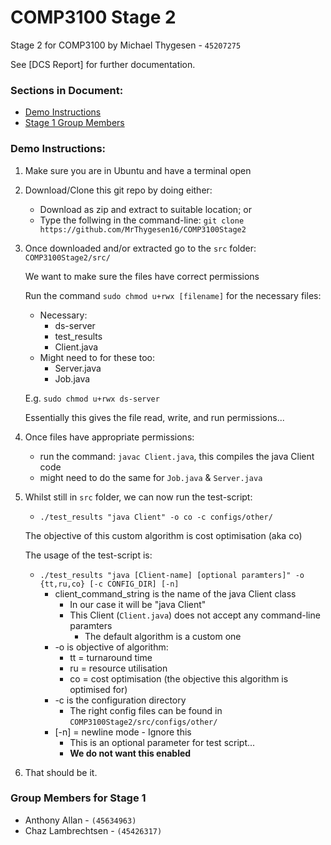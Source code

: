 # **COMP3100 Stage 2**
Stage 2 for COMP3100 by Michael Thygesen - `45207275`

See [DCS Report] for further documentation.


### Sections in Document:

* [Demo Instructions](README.md#demo-instructions)
* [Stage 1 Group Members](README.md#Group-Members-for-Stage-1)        



### Demo Instructions:


1. Make sure you are in Ubuntu and have a terminal open

2. Download/Clone this git repo by doing either:
    *  Download as zip and extract to suitable location; or
    *  Type the follwing in the command-line: `git clone https://github.com/MrThygesen16/COMP3100Stage2`

3. Once downloaded and/or extracted go to the `src` folder: `COMP3100Stage2/src/` 


    We want to make sure the files have correct permissions 
    
    
      Run the command `sudo chmod u+rwx [filename]` for the necessary files:
      
      * Necessary:
        * ds-server
        * test_results
        * Client.java
      * Might need to for these too: 
           * Server.java
           * Job.java
            
       
      E.g. `sudo chmod u+rwx ds-server`


      Essentially this gives the file read, write, and run permissions...
   
        
4. Once files have appropriate permissions:


    - run the command: `javac Client.java`, this compiles the java Client code
    - might need to do the same for `Job.java` & `Server.java`
    
    
5. Whilst still in `src` folder, we can now run the test-script:
    * `./test_results "java Client" -o co -c configs/other/`
    
    
    The objective of this custom algorithm is cost optimisation (aka co)
    
    
    The usage of the test-script is:
    * `./test_results "java [Client-name] [optional paramters]" -o {tt,ru,co} [-c CONFIG_DIR] [-n] `
         * client_command_string is the name of the java Client class
            * In our case it will be "java Client"
            * This Client (`Client.java`) does not accept any command-line paramters
                * The default algorithm is a custom one 
         * -o is objective of algorithm: 
            * tt = turnaround time
            * ru = resource utilisation
            * co = cost optimisation (the objective this algorithm is optimised for)
         * -c is the configuration directory
            * The right config files can be found in `COMP3100Stage2/src/configs/other/` 
         * [-n] = newline mode - Ignore this
            * This is an optional parameter for test script...
            * **We do not want this enabled**
         


6. That should be it.

 
### Group Members for Stage 1
- Anthony Allan - ` (45634963) `
- Chaz Lambrechtsen - `(45426317)`
